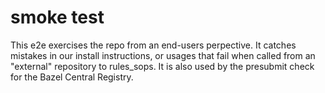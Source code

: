 # smoke test

This e2e exercises the repo from an end-users perpective.
It catches mistakes in our install instructions, or usages that fail when called from an "external" repository to rules_sops.
It is also used by the presubmit check for the Bazel Central Registry.
